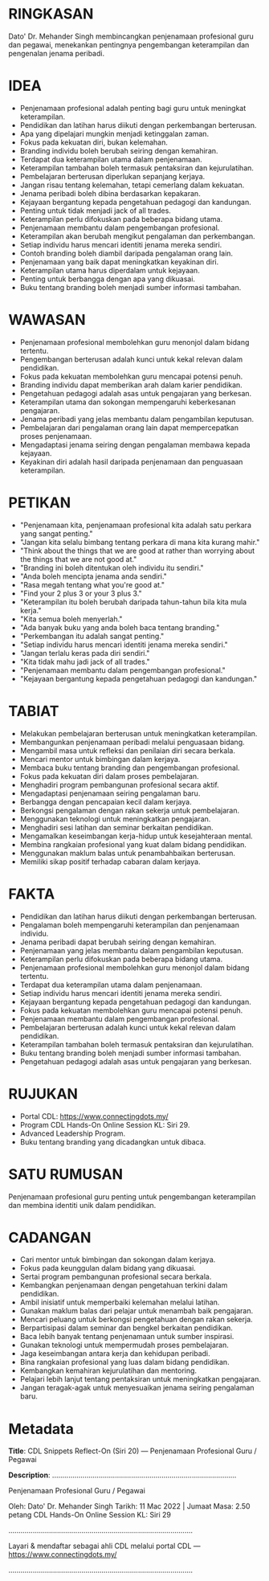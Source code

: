 # RINGKASAN
Dato' Dr. Mehander Singh membincangkan penjenamaan profesional guru dan pegawai, menekankan pentingnya pengembangan keterampilan dan pengenalan jenama peribadi.

# IDEA
- Penjenamaan profesional adalah penting bagi guru untuk meningkat keterampilan.
- Pendidikan dan latihan harus diikuti dengan perkembangan berterusan.
- Apa yang dipelajari mungkin menjadi ketinggalan zaman.
- Fokus pada kekuatan diri, bukan kelemahan.
- Branding individu boleh berubah seiring dengan kemahiran.
- Terdapat dua keterampilan utama dalam penjenamaan.
- Keterampilan tambahan boleh termasuk pentaksiran dan kejurulatihan.
- Pembelajaran berterusan diperlukan sepanjang kerjaya.
- Jangan risau tentang kelemahan, tetapi cemerlang dalam kekuatan.
- Jenama peribadi boleh dibina berdasarkan kepakaran.
- Kejayaan bergantung kepada pengetahuan pedagogi dan kandungan.
- Penting untuk tidak menjadi jack of all trades.
- Keterampilan perlu difokuskan pada beberapa bidang utama.
- Penjenamaan membantu dalam pengembangan profesional.
- Keterampilan akan berubah mengikut pengalaman dan perkembangan.
- Setiap individu harus mencari identiti jenama mereka sendiri.
- Contoh branding boleh diambil daripada pengalaman orang lain.
- Penjenamaan yang baik dapat meningkatkan keyakinan diri.
- Keterampilan utama harus diperdalam untuk kejayaan.
- Penting untuk berbangga dengan apa yang dikuasai.
- Buku tentang branding boleh menjadi sumber informasi tambahan.

# WAWASAN
- Penjenamaan profesional membolehkan guru menonjol dalam bidang tertentu.
- Pengembangan berterusan adalah kunci untuk kekal relevan dalam pendidikan.
- Fokus pada kekuatan membolehkan guru mencapai potensi penuh.
- Branding individu dapat memberikan arah dalam karier pendidikan.
- Pengetahuan pedagogi adalah asas untuk pengajaran yang berkesan.
- Keterampilan utama dan sokongan mempengaruhi keberkesanan pengajaran.
- Jenama peribadi yang jelas membantu dalam pengambilan keputusan.
- Pembelajaran dari pengalaman orang lain dapat mempercepatkan proses penjenamaan.
- Mengadaptasi jenama seiring dengan pengalaman membawa kepada kejayaan.
- Keyakinan diri adalah hasil daripada penjenamaan dan penguasaan keterampilan.

# PETIKAN
- "Penjenamaan kita, penjenamaan profesional kita adalah satu perkara yang sangat penting."
- "Jangan kita selalu bimbang tentang perkara di mana kita kurang mahir."
- "Think about the things that we are good at rather than worrying about the things that we are not good at."
- "Branding ini boleh ditentukan oleh individu itu sendiri."
- "Anda boleh mencipta jenama anda sendiri."
- "Rasa megah tentang what you're good at."
- "Find your 2 plus 3 or your 3 plus 3."
- "Keterampilan itu boleh berubah daripada tahun-tahun bila kita mula kerja."
- "Kita semua boleh menyerlah."
- "Ada banyak buku yang anda boleh baca tentang branding."
- "Perkembangan itu adalah sangat penting."
- "Setiap individu harus mencari identiti jenama mereka sendiri."
- "Jangan terlalu keras pada diri sendiri."
- "Kita tidak mahu jadi jack of all trades."
- "Penjenamaan membantu dalam pengembangan profesional."
- "Kejayaan bergantung kepada pengetahuan pedagogi dan kandungan."

# TABIAT
- Melakukan pembelajaran berterusan untuk meningkatkan keterampilan.
- Membangunkan penjenamaan peribadi melalui penguasaan bidang.
- Mengambil masa untuk refleksi dan penilaian diri secara berkala.
- Mencari mentor untuk bimbingan dalam kerjaya.
- Membaca buku tentang branding dan pengembangan profesional.
- Fokus pada kekuatan diri dalam proses pembelajaran.
- Menghadiri program pembangunan profesional secara aktif.
- Mengadaptasi penjenamaan seiring pengalaman baru.
- Berbangga dengan pencapaian kecil dalam kerjaya.
- Berkongsi pengalaman dengan rakan sekerja untuk pembelajaran.
- Menggunakan teknologi untuk meningkatkan pengajaran.
- Menghadiri sesi latihan dan seminar berkaitan pendidikan.
- Mengamalkan keseimbangan kerja-hidup untuk kesejahteraan mental.
- Membina rangkaian profesional yang kuat dalam bidang pendidikan.
- Menggunakan maklum balas untuk penambahbaikan berterusan.
- Memiliki sikap positif terhadap cabaran dalam kerjaya.

# FAKTA
- Pendidikan dan latihan harus diikuti dengan perkembangan berterusan.
- Pengalaman boleh mempengaruhi keterampilan dan penjenamaan individu.
- Jenama peribadi dapat berubah seiring dengan kemahiran.
- Penjenamaan yang jelas membantu dalam pengambilan keputusan.
- Keterampilan perlu difokuskan pada beberapa bidang utama.
- Penjenamaan profesional membolehkan guru menonjol dalam bidang tertentu.
- Terdapat dua keterampilan utama dalam penjenamaan.
- Setiap individu harus mencari identiti jenama mereka sendiri.
- Kejayaan bergantung kepada pengetahuan pedagogi dan kandungan.
- Fokus pada kekuatan membolehkan guru mencapai potensi penuh.
- Penjenamaan membantu dalam pengembangan profesional.
- Pembelajaran berterusan adalah kunci untuk kekal relevan dalam pendidikan.
- Keterampilan tambahan boleh termasuk pentaksiran dan kejurulatihan.
- Buku tentang branding boleh menjadi sumber informasi tambahan.
- Pengetahuan pedagogi adalah asas untuk pengajaran yang berkesan.

# RUJUKAN
- Portal CDL: https://www.connectingdots.my/
- Program CDL Hands-On Online Session KL: Siri 29.
- Advanced Leadership Program.
- Buku tentang branding yang dicadangkan untuk dibaca.

# SATU RUMUSAN
Penjenamaan profesional guru penting untuk pengembangan keterampilan dan membina identiti unik dalam pendidikan.

# CADANGAN
- Cari mentor untuk bimbingan dan sokongan dalam kerjaya.
- Fokus pada keunggulan dalam bidang yang dikuasai.
- Sertai program pembangunan profesional secara berkala.
- Kembangkan penjenamaan dengan pengetahuan terkini dalam pendidikan.
- Ambil inisiatif untuk memperbaiki kelemahan melalui latihan.
- Gunakan maklum balas dari pelajar untuk menambah baik pengajaran.
- Mencari peluang untuk berkongsi pengetahuan dengan rakan sekerja.
- Berpartisipasi dalam seminar dan bengkel berkaitan pendidikan.
- Baca lebih banyak tentang penjenamaan untuk sumber inspirasi.
- Gunakan teknologi untuk mempermudah proses pembelajaran.
- Jaga keseimbangan antara kerja dan kehidupan peribadi.
- Bina rangkaian profesional yang luas dalam bidang pendidikan.
- Kembangkan kemahiran kejurulatihan dan mentoring.
- Pelajari lebih lanjut tentang pentaksiran untuk meningkatkan pengajaran.
- Jangan teragak-agak untuk menyesuaikan jenama seiring pengalaman baru.

# Metadata
**Title**: CDL Snippets Reflect-On (Siri 20) — Penjenamaan Profesional Guru / Pegawai

**Description**: ...........................................................................................

Penjenamaan Profesional Guru / Pegawai 

Oleh: Dato' Dr. Mehander Singh
Tarikh: 11 Mac 2022   |   Jumaat
Masa: 2.50 petang
CDL Hands-On Online Session KL: Siri 29

...........................................................................................

Layari & mendaftar sebagai ahli CDL melalui portal CDL — https://www.connectingdots.my/

...........................................................................................